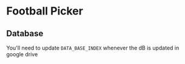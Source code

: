 ﻿# Football Picker
## Database
You'll need to update `DATA_BASE_INDEX` whenever the dB is updated in google drive
